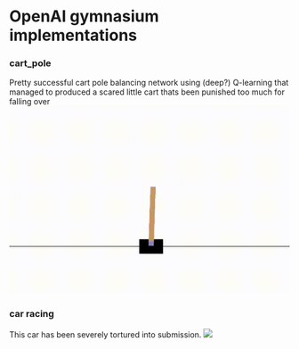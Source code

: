 # OpenAI gymnasium implementations

### cart_pole
Pretty successful cart pole balancing network using (deep?) Q-learning that managed to produced a scared little cart thats been punished too much for falling over
![](scared_cart.gif)


### car racing
This car has been severely tortured into submission.
![](punished_car.gif)